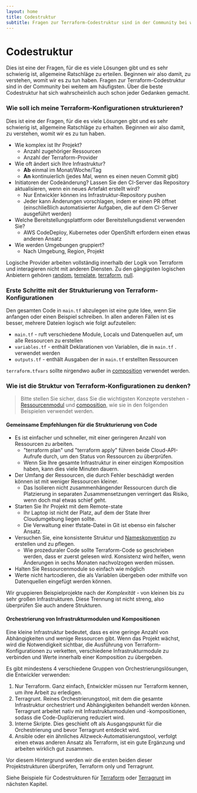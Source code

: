 ```yaml
---
layout: home
title: Codestruktur
subtitle: Fragen zur Terraform-Codestruktur sind in der Community bei weitem am häufigsten. Über die beste Codestruktur hat sich wahrscheinlich auch schon jeder Gedanken gemacht.
---
```


# Codestruktur

Dies ist eine der Fragen, für die es viele Lösungen gibt und es sehr schwierig ist, allgemeine Ratschläge zu erteilen. Beginnen wir also damit, zu verstehen, womit wir es zu tun haben. Fragen zur Terraform-Codestruktur sind in der Community bei weitem am häufigsten. Über die beste Codestruktur hat sich wahrscheinlich auch schon jeder Gedanken gemacht.

### Wie soll ich meine Terraform-Konfigurationen strukturieren?

Dies ist eine der Fragen, für die es viele Lösungen gibt und es sehr schwierig ist, allgemeine Ratschläge zu erhalten. Beginnen wir also damit, zu verstehen, womit wir es zu tun haben.

* Wie komplex ist Ihr Projekt?
  * Anzahl zugehöriger Ressourcen
  * Anzahl der Terraform-Provider
* Wie oft ändert sich Ihre Infrastruktur?
  * **Ab** einmal im Monat/Woche/Tag
  * **An** kontinuierlich \(jedes Mal, wenn es einen neuen Commit gibt\)
* Initiatoren der Codeänderung? Lassen Sie den CI-Server das Repository aktualisieren, wenn ein neues Artefakt erstellt wird?
  * Nur Entwickler können ins Infrastruktur-Repository pushen
  * Jeder kann Änderungen vorschlagen, indem er einen PR öffnet  \(einschließlich automatisierter Aufgaben, die auf dem CI-Server ausgeführt werden\)
* Welche Bereitstellungsplattform oder Bereitstellungsdienst verwenden Sie?
  * AWS CodeDeploy, Kubernetes oder OpenShift erfordern einen etwas anderen Ansatz
* Wie werden Umgebungen gruppiert?
  * Nach Umgebung, Region, Projekt

>
Logische Provider arbeiten vollständig innerhalb der Logik von Terraform und interagieren nicht mit anderen Diensten. Zu den gängigsten logischen Anbietern gehören [random](https://www.terraform.io/docs/providers/random/index.html), [template](https://www.terraform.io/docs/providers/template/%20index.html), [terraform](https://www.terraform.io/docs/providers/terraform/index.html), [null](https://www.terraform.io/docs/providers/null/%20index.html).


### Erste Schritte mit der Strukturierung von Terraform-Konfigurationen

Den gesamten Code in `main.tf` abzulegen ist eine gute Idee, wenn Sie anfangen oder einen Beispiel schreiben. In allen anderen Fällen ist es besser, mehrere Dateien logisch wie folgt aufzuteilen:

* `main.tf` - ruft verschiedene Module, Locals und Datenquellen auf, um alle Ressourcen zu erstellen
* `variables.tf` - enthält Deklarationen von Variablen, die in `main.tf` . verwendet werden
* `outputs.tf` - enthält Ausgaben der in `main.tf` erstellten Ressourcen

`terraform.tfvars` sollte nirgendwo außer in [composition](../schluessel-konzepte/#komposition) verwendet werden.

### Wie ist die Struktur von Terraform-Konfigurationen zu denken?

>Bitte stellen Sie sicher, dass Sie die wichtigsten Konzepte verstehen - [Ressourcenmodul](../schluessel-konzepte/#komposition) und [composition](../schluessel-konzepte/#komposition), wie sie in den folgenden Beispielen verwendet werden.


#### Gemeinsame Empfehlungen für die Strukturierung von Code

* Es ist einfacher und schneller, mit einer geringeren Anzahl von Ressourcen zu arbeiten.
  * "terraform plan" und "terraform apply" führen beide Cloud-API-Aufrufe durch, um den Status von Ressourcen zu überprüfen.
  * Wenn Sie Ihre gesamte Infrastruktur in einer einzigen Komposition haben, kann dies viele Minuten dauern.
* Der Umfang der Ressourcen, die durch Fehler beschädigt werden können ist mit weniger Ressourcen kleiner.
  * Das Isolieren nicht zusammenhängender Ressourcen durch die Platzierung in separaten Zusammensetzungen verringert das Risiko, wenn doch mal etwas schief geht.
* Starten Sie Ihr Projekt mit dem Remote-state
  * Ihr Laptop ist nicht der Platz, auf dem der State Ihrer Cloudumgebung liegen sollte.
  * Die Verwaltung einer tfstate-Datei in Git ist ebenso ein falscher Ansatz.
* Versuchen Sie, eine konsistente Struktur und [Nameskonvention]() zu erstellen und zu pflegen.
  * Wie prozeduraler Code sollte Terraform-Code so geschrieben werden, dass er zuerst gelesen wird. Konsistenz wird helfen, wenn Änderungen in sechs Monaten nachvolzogen werden müssen.
* Halten Sie Ressourcenmodule so einfach wie möglich
* Werte nicht hartcodieren, die als Variablen übergeben oder mithilfe von Datenquellen eingefügt werden können.

Wir gruppieren Beispielprojekte nach der _Komplexität_ - von kleinen bis zu sehr großen Infrastrukturen. Diese Trennung ist nicht streng, also überprüfen Sie auch andere Strukturen.

#### Orchestrierung von Infrastrukturmodulen und Kompositionen

Eine kleine Infrastruktur bedeutet, dass es eine geringe Anzahl von Abhängigkeiten und wenige Ressourcen gibt. Wenn das Projekt wächst, wird die Notwendigkeit sichtbar, die Ausführung von Terraform-Konfigurationen zu verketten, verschiedene Infrastrukturmodule zu verbinden und Werte innerhalb einer Komposition zu übergeben.

Es gibt mindestens 4 verschiedene Gruppen von Orchestrierungslösungen, die Entwickler verwenden:

1. Nur Terraform. Ganz einfach, Entwickler müssen nur Terraform kennen, um ihre Arbeit zu erledigen.
2. Terragrunt. Reines Orchestrierungstool, mit dem die gesamte Infrastruktur orchestriert und Abhängigkeiten behandelt werden können. Terragrunt arbeitet nativ mit Infrastrukturmodulen und -kompositionen, sodass die Code-Duplizierung reduziert wird.
3. Interne Skripte. Dies geschieht oft als Ausgangspunkt für die Orchestrierung und bevor Terragrunt entdeckt wird.
4. Ansible oder ein ähnliches Allzweck-Automatisierungstool, verfolgt einen etwas anderen Ansatz als Terraform, ist ein gute Ergänzung und arbeiten wirklich gut zusammen.

Vor diesem Hintergrund werden wir die ersten beiden dieser Projektstrukturen überprüfen, Terraform only und Terragrunt.

Siehe Beispiele für Codestrukturen für [Terraform](https://github.com/elastic2ls-awiechert/terraform-in-der-praxis/tree/a50d25a124a0490f975085e0f9260c87b7ca3fd5/beispiele/terraform.md) oder [Terragrunt](beispiele/terragrunt.md) im nächsten Kapitel.
